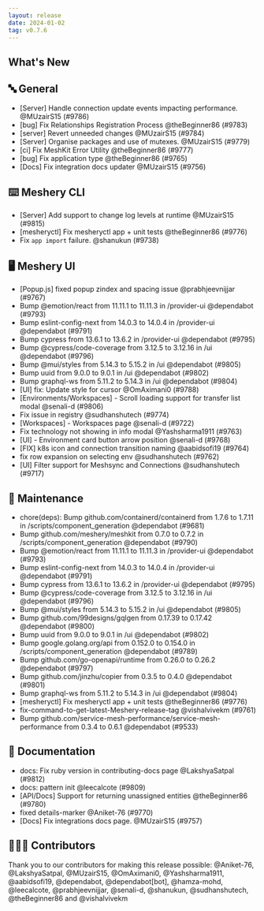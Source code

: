 ```yaml
---
layout: release
date: 2024-01-02
tag: v0.7.6
---
```


## What's New
## 🔤 General
- [Server] Handle connection update events impacting performance. @MUzairS15 (#9786)
- [bug] Fix Relationships Registration Process  @theBeginner86 (#9783)
- [server] Revert unneeded changes @MUzairS15 (#9784)
- [Server] Organise packages and use of mutexes. @MUzairS15 (#9779)
- [ci] Fix MeshKit Error Utility  @theBeginner86 (#9777)
- [bug] Fix application type @theBeginner86 (#9765)
- [Docs] Fix integration docs updater @MUzairS15 (#9756)

## ⌨️ Meshery CLI

- [Server] Add support to change log levels at runtime @MUzairS15 (#9815)
- [mesheryctl] Fix mesheryctl app + unit tests  @theBeginner86 (#9776)
- Fix `app import` failure. @shanukun (#9738)

## 🖥 Meshery UI

- [Popup.js] fixed popup zindex and spacing issue @prabhjeevnijjar (#9767)
- Bump @emotion/react from 11.11.1 to 11.11.3 in /provider-ui @dependabot (#9793)
- Bump eslint-config-next from 14.0.3 to 14.0.4 in /provider-ui @dependabot (#9791)
- Bump cypress from 13.6.1 to 13.6.2 in /provider-ui @dependabot (#9795)
- Bump @cypress/code-coverage from 3.12.5 to 3.12.16 in /ui @dependabot (#9796)
- Bump @mui/styles from 5.14.3 to 5.15.2 in /ui @dependabot (#9805)
- Bump uuid from 9.0.0 to 9.0.1 in /ui @dependabot (#9802)
- Bump graphql-ws from 5.11.2 to 5.14.3 in /ui @dependabot (#9804)
- [UI] fix: Update style for cursor @OmAximani0 (#9788)
- [Environments/Workspaces] - Scroll loading support for transfer list modal @senali-d (#9806)
- Fix issue in registry @sudhanshutech (#9774)
- [Workspaces] - Workspaces page @senali-d (#9722)
- Fix technology not showing in info modal @Yashsharma1911 (#9763)
- [UI] - Environment card button arrow position @senali-d (#9768)
- [FIX]  k8s icon and connection transition naming @aabidsofi19 (#9764)
- fix row expansion on selecting env @sudhanshutech (#9762)
- [UI] Filter support for Meshsync and Connections @sudhanshutech (#9717)

## 🧰 Maintenance

- chore(deps): Bump github.com/containerd/containerd from 1.7.6 to 1.7.11 in /scripts/component_generation @dependabot (#9681)
- Bump github.com/meshery/meshkit from 0.7.0 to 0.7.2 in /scripts/component_generation @dependabot (#9790)
- Bump @emotion/react from 11.11.1 to 11.11.3 in /provider-ui @dependabot (#9793)
- Bump eslint-config-next from 14.0.3 to 14.0.4 in /provider-ui @dependabot (#9791)
- Bump cypress from 13.6.1 to 13.6.2 in /provider-ui @dependabot (#9795)
- Bump @cypress/code-coverage from 3.12.5 to 3.12.16 in /ui @dependabot (#9796)
- Bump @mui/styles from 5.14.3 to 5.15.2 in /ui @dependabot (#9805)
- Bump github.com/99designs/gqlgen from 0.17.39 to 0.17.42 @dependabot (#9800)
- Bump uuid from 9.0.0 to 9.0.1 in /ui @dependabot (#9802)
- Bump google.golang.org/api from 0.152.0 to 0.154.0 in /scripts/component_generation @dependabot (#9789)
- Bump github.com/go-openapi/runtime from 0.26.0 to 0.26.2 @dependabot (#9797)
- Bump github.com/jinzhu/copier from 0.3.5 to 0.4.0 @dependabot (#9801)
- Bump graphql-ws from 5.11.2 to 5.14.3 in /ui @dependabot (#9804)
- [mesheryctl] Fix mesheryctl app + unit tests  @theBeginner86 (#9776)
- fix-command-to-get-latest-Meshery-release-tag @vishalvivekm (#9761)
- Bump github.com/service-mesh-performance/service-mesh-performance from 0.3.4 to 0.6.1 @dependabot (#9533)

## 📖 Documentation

- docs: Fix ruby version in contributing-docs page @LakshyaSatpal (#9812)
- docs: pattern init @leecalcote (#9809)
- [API/Docs] Support for returning unassigned entities @theBeginner86 (#9780)
- fixed details-marker @Aniket-76 (#9770)
- [Docs] Fix integrations docs page. @MUzairS15 (#9757)

## 👨🏽‍💻 Contributors

Thank you to our contributors for making this release possible:
@Aniket-76, @LakshyaSatpal, @MUzairS15, @OmAximani0, @Yashsharma1911, @aabidsofi19, @dependabot, @dependabot[bot], @hamza-mohd, @leecalcote, @prabhjeevnijjar, @senali-d, @shanukun, @sudhanshutech, @theBeginner86 and @vishalvivekm
